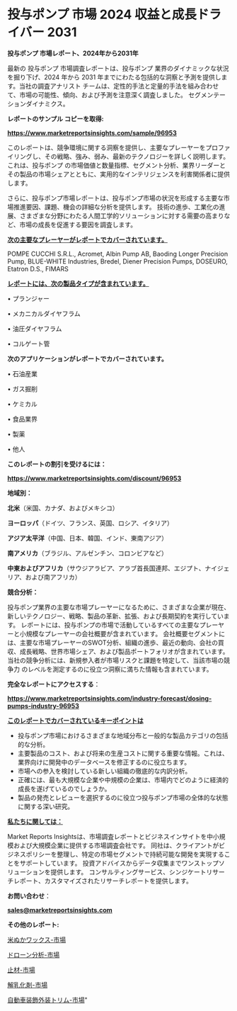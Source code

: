 # 投与ポンプ 市場 2024 収益と成長ドライバー 2031

<strong>投与ポンプ 市場レポート、2024年から2031年</strong>

最新の 投与ポンプ 市場調査レポートは、投与ポンプ 業界のダイナミックな状況を掘り下げ、2024 年から 2031 年までにわたる包括的な洞察と予測を提供します。当社の調査アナリスト チームは、定性的手法と定量的手法を組み合わせて、市場の可能性、傾向、および予測を注意深く調査しました。 セグメンテーションダイナミクス。



<strong>レポートのサンプル コピーを取得:</strong> <a href=https://www.marketreportsinsights.com/sample/96953>

<strong><u>https://www.marketreportsinsights.com/sample/96953</u></strong></a>

このレポートは、競争環境に関する洞察を提供し、主要なプレーヤーをプロファイリングし、その戦略、強み、弱み、最新のテクノロジーを詳しく説明します。 これは、投与ポンプ の市場価値と数量指標、セグメント分析、業界リーダーとその製品の市場シェアとともに、実用的なインテリジェンスを利害関係者に提供します。

さらに、投与ポンプ市場レポートは、投与ポンプ市場の状況を形成する主要な市場推進要因、課題、機会の詳細な分析を提供します。 技術の進歩、工業化の進展、さまざまな分野にわたる人間工学的ソリューションに対する需要の高まりなど、市場の成長を促進する要因を調査します。



<strong><u>次の主要なプレーヤーがレポートでカバーされています。</u></strong>

POMPE CUCCHI S.R.L., Acromet, Albin Pump AB, Baoding Longer Precision Pump, BLUE-WHITE Industries, Bredel, Diener Precision Pumps, DOSEURO, Etatron D.S., FIMARS



<strong><u><b>レポートには、次の製品タイプが含まれています。</b></u></strong>

• プランジャー

• メカニカルダイヤフラム

• 油圧ダイヤフラム

• コルゲート管



<strong><b>次のアプリケーションがレポートでカバーされています。</b></strong>

• 石油産業

• ガス掘削

• ケミカル

• 食品業界

• 製薬

• 他人



<strong><b>このレポートの割引を受けるには：</b></strong><a href=https://www.marketreportsinsights.com/discount/96953>

<strong><u>https://www.marketreportsinsights.com/discount/96953</u></strong></a>



<strong>地域別：</strong>



<strong>北米</strong>（米国、カナダ、およびメキシコ）



<strong>ヨーロッパ</strong>（ドイツ、フランス、英国、ロシア、イタリア）



<strong>アジア太平洋</strong>（中国、日本、韓国、インド、東南アジア）



<strong>南アメリカ</strong>（ブラジル、アルゼンチン、コロンビアなど）



<strong>中東およびアフリカ</strong>（サウジアラビア、アラブ首長国連邦、エジプト、ナイジェリア、および南アフリカ）



<strong>競合分析：</strong>

投与ポンプ業界の主要な市場プレーヤーになるために、さまざまな企業が現在、新しいテクノロジー、戦略、製品の革新、拡張、および長期契約を実行しています。 レポートには、投与ポンプの市場で活動しているすべての主要なプレーヤーと小規模なプレーヤーの会社概要が含まれています。 会社概要セグメントには、主要な市場プレーヤーのSWOT分析、組織の進歩、最近の動向、会社の買収、成長戦略、世界市場シェア、および製品ポートフォリオが含まれています。 当社の競争分析には、新規参入者が市場リスクと課題を特定して、当該市場の競争力 のレベルを測定するのに役立つ洞察に満ちた情報も含まれています。



<strong>完全なレポートにアクセスする</strong>：

<a href=https://www.marketreportsinsights.com/industry-forecast/dosing-pumps-industry-96953>

<strong><u>https://www.marketreportsinsights.com/industry-forecast/dosing-pumps-industry-96953</u></strong></a>



<strong><u><b>このレポートでカバーされているキーポイントは</b></u></strong>
<ul>
  <li>投与ポンプ市場におけるさまざまな地域分布と一般的な製品カテゴリの包括的な分析。</li>
  <li>主要製品のコスト、および将来の生産コストに関する重要な情報。これは、業界向けに開発中のデータベースを修正するのに役立ちます。</li>
  <li>市場への参入を検討している新しい組織の徹底的な内訳分析。</li>
  <li>正確には、最も大規模な企業や中規模の企業は、市場内でどのように経済的成長を遂げているのでしょうか。</li>
  <li>製品の発売とレビューを選択するのに役立つ投与ポンプ市場の全体的な状態に関する深い研究。</li>
</ul>


<strong><u><b>私たちに関しては：</b></u></strong>

Market Reports Insightsは、市場調査レポートとビジネスインサイトを中小規模および大規模企業に提供する市場調査会社です。 同社は、クライアントがビジネスポリシーを整理し、特定の市場セグメントで持続可能な開発を実現することをサポートしています。 投資アドバイスからデータ収集までワンストップソリューションを提供します。 コンサルティングサービス、シンジケートリサーチレポート、カスタマイズされたリサーチレポートを提供します。



<strong><b>お問い合わせ</b></strong>：

<a href=mailto:sales@marketreportsinsights.com>

<strong><u>sales@marketreportsinsights.com</u></strong></a>



<strong>その他のレポート:</strong>

<a href=https://www.linkedin.com/pulse/米ぬかワックス-市場-2023-年のダイナミクスとビジネストレンド-2030-rya2f/>米ぬかワックス-市場</a>

<a href=https://www.linkedin.com/pulse/ドローン分析-市場-2023-年のダイナミクスとビジネストレンド-2030-pudgf/>ドローン分析-市場</a>

<a href=https://www.linkedin.com/pulse/止材-市場-2023-新興市場-将来の動向と市場需要-2030-pr-news-hub-nqlpf/>止材-市場</a>

<a href=https://www.linkedin.com/pulse/解乳化剤-市場-2023-収益と成長ドライバー-2030-consumer-connection-collective-360-dl4qf/>解乳化剤-市場</a>

<a href=https://www.linkedin.com/pulse/自動車装飾外装トリム-市場-2023-推進要因と成長機会-2030-analytics-achievers-24-analysis-yibcf/>自動車装飾外装トリム-市場</a>"
